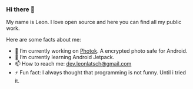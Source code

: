 ### Hi there 👋

My name is Leon. I love open source and here you can find all my public work.

Here are some facts about me:

- 🔭 I’m currently working on [Photok](https://github.com/leonlatsch/Photok). A encrypted photo safe for Android.
- 🌱 I’m currently learning Android Jetpack.
- 📫 How to reach me: dev.leonlatsch@gmail.com
- ⚡ Fun fact: I always thought that programming is not funny. Until i tried it.

<!--
**leonlatsch/leonlatsch** is a ✨ _special_ ✨ repository because its `README.md` (this file) appears on your GitHub profile.

- 👯 I’m looking to collaborate on ...
- 🤔 I’m looking for help with ...
- 💬 Ask me about ...
- 😄 Pronouns: ...

-->
